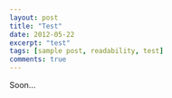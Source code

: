 ```yaml
---
layout: post
title: "Test"
date: 2012-05-22
excerpt: "test"
tags: [sample post, readability, test]
comments: true
---
```


Soon...
